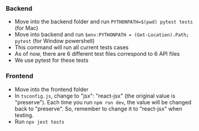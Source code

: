 ### Backend

- Move into the backend folder and run `PYTHONPATH=$(pwd) pytest tests` (for Mac)
- Move into backend and run `$env:PYTHONPATH = (Get-Location).Path; pytest` (for Window powershell)
- This command will run all current tests cases
- As of now, there are 6 different test files correspond to 6 API files
- We use pytest for these tests

### Frontend

- Move into the frontend folder 
- In `tsconfig.js`, change to "jsx": "react-jsx" (the original value is "preserve"). Each time you run `npm run dev`, the value will be changed back to "preserve". So, remember to change it to "react-jsx" when testing.
- Run `npx jest tests`


